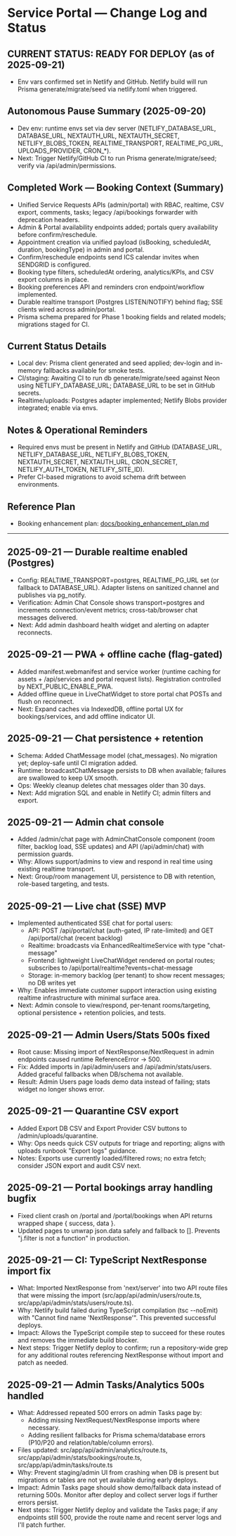 # Service Portal — Change Log and Status

## CURRENT STATUS: READY FOR DEPLOY (as of 2025-09-21)
- Env vars confirmed set in Netlify and GitHub. Netlify build will run Prisma generate/migrate/seed via netlify.toml when triggered.

## Autonomous Pause Summary (2025-09-20)
- Dev env: runtime envs set via dev server (NETLIFY_DATABASE_URL, DATABASE_URL, NEXTAUTH_URL, NEXTAUTH_SECRET, NETLIFY_BLOBS_TOKEN, REALTIME_TRANSPORT, REALTIME_PG_URL, UPLOADS_PROVIDER, CRON_*).
- Next: Trigger Netlify/GitHub CI to run Prisma generate/migrate/seed; verify via /api/admin/permissions.

## Completed Work — Booking Context (Summary)
- Unified Service Requests APIs (admin/portal) with RBAC, realtime, CSV export, comments, tasks; legacy /api/bookings forwarder with deprecation headers.
- Admin & Portal availability endpoints added; portals query availability before confirm/reschedule.
- Appointment creation via unified payload (isBooking, scheduledAt, duration, bookingType) in admin and portal.
- Confirm/reschedule endpoints send ICS calendar invites when SENDGRID is configured.
- Booking type filters, scheduledAt ordering, analytics/KPIs, and CSV export columns in place.
- Booking preferences API and reminders cron endpoint/workflow implemented.
- Durable realtime transport (Postgres LISTEN/NOTIFY) behind flag; SSE clients wired across admin/portal.
- Prisma schema prepared for Phase 1 booking fields and related models; migrations staged for CI.

## Current Status Details
- Local dev: Prisma client generated and seed applied; dev-login and in-memory fallbacks available for smoke tests.
- CI/staging: Awaiting CI to run db generate/migrate/seed against Neon using NETLIFY_DATABASE_URL; DATABASE_URL to be set in GitHub secrets.
- Realtime/uploads: Postgres adapter implemented; Netlify Blobs provider integrated; enable via envs.

## Notes & Operational Reminders
- Required envs must be present in Netlify and GitHub (DATABASE_URL, NETLIFY_DATABASE_URL, NETLIFY_BLOBS_TOKEN, NEXTAUTH_SECRET, NEXTAUTH_URL, CRON_SECRET, NETLIFY_AUTH_TOKEN, NETLIFY_SITE_ID).
- Prefer CI-based migrations to avoid schema drift between environments.

## Reference Plan
- Booking enhancement plan: [docs/booking_enhancement_plan.md](./booking_enhancement_plan.md)

---

## 2025-09-21 — Durable realtime enabled (Postgres)
- Config: REALTIME_TRANSPORT=postgres, REALTIME_PG_URL set (or fallback to DATABASE_URL). Adapter listens on sanitized channel and publishes via pg_notify.
- Verification: Admin Chat Console shows transport=postgres and increments connection/event metrics; cross-tab/browser chat messages delivered.
- Next: Add admin dashboard health widget and alerting on adapter reconnects.

## 2025-09-21 — PWA + offline cache (flag-gated)
- Added manifest.webmanifest and service worker (runtime caching for assets + /api/services and portal request lists). Registration controlled by NEXT_PUBLIC_ENABLE_PWA.
- Added offline queue in LiveChatWidget to store portal chat POSTs and flush on reconnect.
- Next: Expand caches via IndexedDB, offline portal UX for bookings/services, and add offline indicator UI.

## 2025-09-21 — Chat persistence + retention
- Schema: Added ChatMessage model (chat_messages). No migration yet; deploy-safe until CI migration added.
- Runtime: broadcastChatMessage persists to DB when available; failures are swallowed to keep UX smooth.
- Ops: Weekly cleanup deletes chat messages older than 30 days.
- Next: Add migration SQL and enable in Netlify CI; admin filters and export.

## 2025-09-21 — Admin chat console
- Added /admin/chat page with AdminChatConsole component (room filter, backlog load, SSE updates) and API (/api/admin/chat) with permission guards.
- Why: Allows support/admins to view and respond in real time using existing realtime transport.
- Next: Group/room management UI, persistence to DB with retention, role-based targeting, and tests.

## 2025-09-21 — Live chat (SSE) MVP
- Implemented authenticated SSE chat for portal users:
  - API: POST /api/portal/chat (auth-gated, IP rate-limited) and GET /api/portal/chat (recent backlog)
  - Realtime: broadcasts via EnhancedRealtimeService with type "chat-message"
  - Frontend: lightweight LiveChatWidget rendered on portal routes; subscribes to /api/portal/realtime?events=chat-message
  - Storage: in-memory backlog (per tenant) to show recent messages; no DB writes yet
- Why: Enables immediate customer support interaction using existing realtime infrastructure with minimal surface area.
- Next: Admin console to view/respond, per-tenant rooms/targeting, optional persistence + retention policies, and tests.

## 2025-09-21 — Admin Users/Stats 500s fixed
- Root cause: Missing import of NextResponse/NextRequest in admin endpoints caused runtime ReferenceError → 500.
- Fix: Added imports in /api/admin/users and /api/admin/stats/users. Added graceful fallbacks when DB/schema not available.
- Result: Admin Users page loads demo data instead of failing; stats widget no longer shows error.

## 2025-09-21 — Quarantine CSV export
- Added Export DB CSV and Export Provider CSV buttons to /admin/uploads/quarantine.
- Why: Ops needs quick CSV outputs for triage and reporting; aligns with uploads runbook "Export logs" guidance.
- Notes: Exports use currently loaded/filtered rows; no extra fetch; consider JSON export and audit CSV next.

## 2025-09-21 — Portal bookings array handling bugfix
- Fixed client crash on /portal and /portal/bookings when API returns wrapped shape { success, data }.
- Updated pages to unwrap json.data safely and fallback to []. Prevents "j.filter is not a function" in production.

## 2025-09-21 — CI: TypeScript NextResponse import fix
- What: Imported NextResponse from 'next/server' into two API route files that were missing the import (src/app/api/admin/users/route.ts, src/app/api/admin/stats/users/route.ts).
- Why: Netlify build failed during TypeScript compilation (tsc --noEmit) with "Cannot find name 'NextResponse'". This prevented successful deploys.
- Impact: Allows the TypeScript compile step to succeed for these routes and removes the immediate build blocker.
- Next steps: Trigger Netlify deploy to confirm; run a repository-wide grep for any additional routes referencing NextResponse without import and patch as needed.

## 2025-09-21 — Admin Tasks/Analytics 500s handled
- What: Addressed repeated 500 errors on admin Tasks page by:
  - Adding missing NextRequest/NextResponse imports where necessary.
  - Adding resilient fallbacks for Prisma schema/database errors (P10/P20 and relation/table/column errors).
- Files updated: src/app/api/admin/analytics/route.ts, src/app/api/admin/stats/bookings/route.ts, src/app/api/admin/tasks/route.ts
- Why: Prevent staging/admin UI from crashing when DB is present but migrations or tables are not yet available during early deploys.
- Impact: Admin Tasks page should show demo/fallback data instead of returning 500s. Monitor after deploy and collect server logs if further errors persist.
- Next steps: Trigger Netlify deploy and validate the Tasks page; if any endpoints still 500, provide the route name and recent server logs and I'll patch further.
